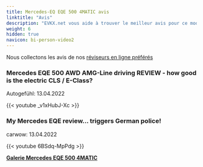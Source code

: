 ```yaml
---
title: Mercedes-EQ EQE 500 4MATIC avis
linktitle: "Avis"
description: "EVKX.net vous aide à trouver le meilleur avis pour ce modèle."
weight: 6
hidden: true
navicon: bi-person-video2
---
```

Nous collectons les avis de nos [réviseurs en ligne préférés](../../../../../guides/evreviewers/)

<div class="container text-center shadow p-2 pe-4 mb-5 bg-body-tertiary rounded border">
<h3>Mercedes EQE 500 AWD AMG-Line driving REVIEW - how good is the electric CLS / E-Class?</h3>
<p>Autogefühl: 13.04.2022</p>

{{< youtube _v1xHubJ-Xc >}}

</div>
<div class="container text-center shadow p-2 pe-4 mb-5 bg-body-tertiary rounded border">
<h3>My Mercedes EQE review... triggers German police!</h3>
<p>carwow: 13.04.2022</p>

{{< youtube 6BSdq-MpPdg >}}

</div>
<div class="mt-3 mb-3">
<a href="../gallery/" class="text-decoration-none text-black">
<strong><i class="bi-arrow-left"></i>Galerie  </strong>
</a>
<a href="../" class="text-decoration-none text-black float-end">
<strong>Mercedes EQE 500 4MATIC <i class="bi-arrow-right"></i></strong>
</a>
</div>

